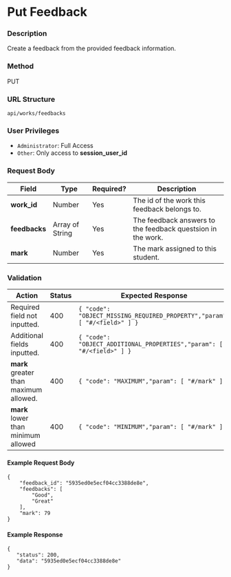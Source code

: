 Put Feedback
===

### Description
Create a feedback from the provided feedback information.

### Method
PUT

### URL Structure
`api/works/feedbacks`

### User Privileges
* `Administrator`: Full Access
* `Other`: Only access to **session_user_id**

### Request Body
| Field           | Type            | Required? | Description                                                  |
|-----------------|-----------------|-----------|--------------------------------------------------------------|
| **work_id**     | Number          | Yes       |  The id of the work this feedback belongs to.                |
| **feedbacks**   | Array of String | Yes       |  The feedback answers to the feedback questsion in the work. |
| **mark**        | Number          | Yes       |  The mark assigned to this student.                          |

### Validation
| Action                                 | Status | Expected Response                                                             |
|----------------------------------------|--------|-------------------------------------------------------------------------------|
| Required field not inputted.           | 400    | `{ "code": "OBJECT_MISSING_REQUIRED_PROPERTY","param": [ "#/<field>" ] }`     |
| Additional fields inputted.            | 400    | `{ "code": "OBJECT_ADDITIONAL_PROPERTIES","param": [ "#/<field>" ] }`         |
| **mark** greater than maximum allowed. | 400    | `{ "code": "MAXIMUM","param": [ "#/mark" ] }`                                 |
| **mark** lower than minimum allowed    | 400    | `{ "code": "MINIMUM","param": [ "#/mark" ] }`                                 |

#### Example Request Body
```
{
    "feedback_id": "5935ed0e5ecf04cc3388de8e",
    "feedbacks": [
        "Good",
        "Great"
    ],
    "mark": 79
}
```
#### Example Response
```
{
   "status": 200,
   "data": "5935ed0e5ecf04cc3388de8e"
}
```